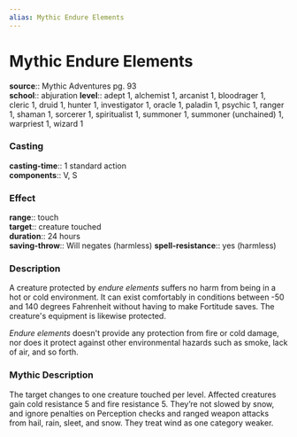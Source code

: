 ```yaml
---
alias: Mythic Endure Elements
---
```


# Mythic Endure Elements

**source**:: Mythic Adventures pg. 93  
**school**:: abjuration
**level**:: adept 1, alchemist 1, arcanist 1, bloodrager 1, cleric 1, druid 1, hunter 1, investigator 1, oracle 1, paladin 1, psychic 1, ranger 1, shaman 1, sorcerer 1, spiritualist 1, summoner 1, summoner (unchained) 1, warpriest 1, wizard 1

### Casting 

**casting-time**:: 1 standard action  
**components**:: V, S

### Effect 

**range**:: touch  
**target**:: creature touched  
**duration**:: 24 hours  
**saving-throw**:: Will negates (harmless)
**spell-resistance**:: yes (harmless)

### Description 

A creature protected by *endure elements* suffers no harm from being in a hot or cold environment. It can exist comfortably in conditions between -50 and 140 degrees Fahrenheit without having to make Fortitude saves. The creature's equipment is likewise protected.  
  
*Endure elements* doesn't provide any protection from fire or cold damage, nor does it protect against other environmental hazards such as smoke, lack of air, and so forth.

### Mythic Description

The target changes to one creature touched per level. Affected creatures gain cold resistance 5 and fire resistance 5. They’re not slowed by snow, and ignore penalties on Perception checks and ranged weapon attacks from hail, rain, sleet, and snow. They treat wind as one category weaker.
